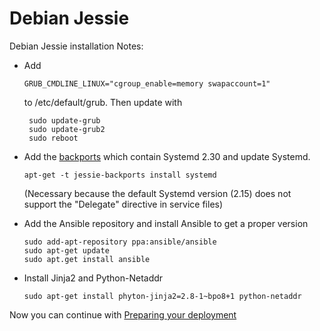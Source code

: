 Debian Jessie
===============

Debian Jessie installation Notes:

- Add 
  
  ```GRUB_CMDLINE_LINUX="cgroup_enable=memory swapaccount=1"```
  
  to /etc/default/grub. Then update with
  
  ```
   sudo update-grub
   sudo update-grub2
   sudo reboot
  ```
  
- Add the [backports](https://backports.debian.org/Instructions/) which contain Systemd 2.30 and update Systemd.
  
  ```apt-get -t jessie-backports install systemd```
  
  (Necessary because the default Systemd version (2.15) does not support the "Delegate" directive in service files)
  
- Add the Ansible repository and install Ansible to get a proper version

  ```
  sudo add-apt-repository ppa:ansible/ansible
  sudo apt-get update
  sudo apt.get install ansible

  ```

- Install Jinja2 and Python-Netaddr

  ```sudo apt-get install phyton-jinja2=2.8-1~bpo8+1 python-netaddr```
  
  
Now you can continue with [Preparing your deployment](getting-started.md#starting-custom-deployment)

